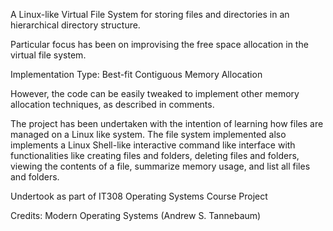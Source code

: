 A Linux-like Virtual File System for storing files and directories in an hierarchical directory structure.

Particular focus has been on improvising the free space allocation 
in the virtual file system. 

Implementation Type: Best-fit Contiguous Memory Allocation

However, the code can be easily tweaked to implement other 
memory allocation techniques, as described in comments. 

The project has been undertaken with the intention of learning how 
files are managed on a Linux like system. The file system implemented 
also implements a Linux Shell-like interactive command like interface 
with functionalities like creating files and folders, deleting files 
and folders, viewing the contents of a file, summarize memory usage, 
and list all files and folders.

Undertook as part of IT308 Operating Systems Course Project

Credits: Modern Operating Systems (Andrew S. Tannebaum)
